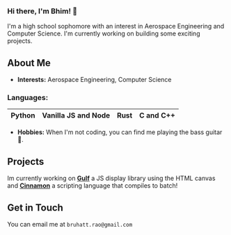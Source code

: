 ### Hi there, I'm Bhim! 👋
I'm a high school sophomore with an interest in Aerospace Engineering and Computer Science. I'm currently working on building some exciting projects.

## About Me
- **Interests:** Aerospace Engineering, Computer Science
  
### **Languages:**
| Python | Vanilla JS and Node | Rust | C and C++ |
| ------ | ------------------- | ---- | --------- |


- **Hobbies:** When I'm not coding, you can find me playing the bass guitar 🎸.

## Projects
Im currently working on [**Gulf**](https://github.com/Bruhatt-Rao/gulf) a JS display library using the HTML canvas and [**Cinnamon**](https://github.com/Bruhatt-Rao/cinnamon) a scripting language that compiles to batch!

## Get in Touch
You can email me at `bruhatt.rao@gmail.com`
